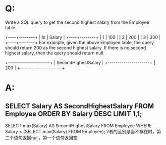 # Q:
Write a SQL query to get the second highest salary from the Employee table.

+----+--------+
| Id | Salary |
+----+--------+
| 1  | 100    |
| 2  | 200    |
| 3  | 300    |
+----+--------+
For example, given the above Employee table, the query should return 200 as the second highest salary. If there is no second highest salary, then the query should return null.

+---------------------+
| SecondHighestSalary |
+---------------------+
| 200                 |
+---------------------+

# A:
## SELECT Salary AS SecondHighestSalary FROM Employee ORDER BY Salary DESC LIMIT 1,1;
SELECT max(Salary) AS SecondHighestSalary FROM Employee WHERE Salary < (SELECT max(Salary) FROM Employee);
2者的区别是当不存在时，第二个语句返回null，第一个语句返回空